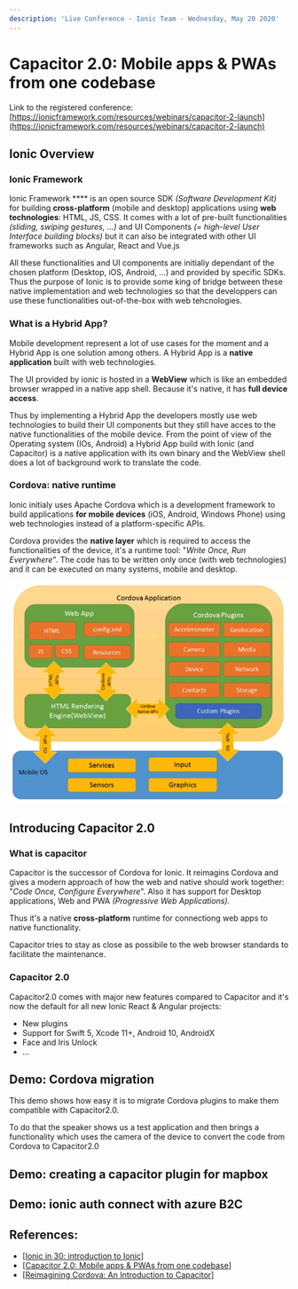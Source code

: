 ```yaml
---
description: 'Live Conference - Ionic Team - Wednesday, May 20 2020'
---
```


# Capacitor 2.0: Mobile apps & PWAs from one codebase

Link to the registered conference: [https://ionicframework.com/resources/webinars/capacitor-2-launch](https://ionicframework.com/resources/webinars/capacitor-2-launch) 

## Ionic Overview

### Ionic Framework

Ionic Framework **** is an open source  SDK _\(Software Development Kit\)_ for building **cross-platform** \(mobile and desktop\) applications using **web technologies**: HTML, JS, CSS. It comes with a lot of pre-built functionalities _\(sliding, swiping gestures, ...\)_ and UI Components _\(= high-level  User Interface building blocks\)_ but it can also be integrated with other UI frameworks such as Angular, React and Vue.js

All these functionalities  and UI components are initialiy dependant of the chosen platform \(Desktop, iOS, Android, ...\) and provided by specific SDKs. Thus the purpose of Ionic is to provide some king of bridge between these native implementation and web technologies so that the developpers can use these functionalities out-of-the-box with web tehcnologies.

### What is a Hybrid App?

Mobile development represent a lot of use cases for the moment and a Hybrid App is one solution among others. A Hybrid App is a **native application** built with web technologies.

The UI provided by ionic is hosted in a **WebView** which is like an embedded browser wrapped in a native app shell. Because it's native, it has **full device access**.

Thus by implementing a Hybrid App the developers mostly use web technologies to build their UI components but they still have acces to the native functionalities of the mobile device. From the point of view of the Operating system \(IOs, Android\) a Hybrid App build with Ionic \(and Capacitor\) is a native application with its own binary and the WebView shell does a lot of background work to translate the code. 

### Cordova: native runtime

Ionic initialy uses Apache Cordova which is a development framework to build applications **for mobile devices** \(iOS, Android, Windows Phone\) using web technologies instead of a platform-specific APIs. 

Cordova provides the **native layer** which is required to access the functionalities of the device, it's a runtime tool: "_Write Once, Run Everywhere_". The code has to be written only once \(with web technologies\) and it can be executed on many systems, mobile and desktop. 

![Cordova Principle \(from &quot;Reimagining Cordova: An Introduction to Capacitor&quot;\)](.gitbook/assets/cordova.png)

## Introducing Capacitor 2.0

### What is capacitor

Capacitor is the successor of Cordova for Ionic. It reimagins Cordova and gives a modern approach of how the web and native should work together: "_Code Once, Configure Everywhere_". Also it has support for Desktop applications, Web and PWA _\(Progressive Web Applications\)._

Thus it's a native **cross-platform** runtime for connectiong web apps to native functionality. 

Capacitor tries to stay as close as possibile to the web browser standards to facilitate the maintenance.

### Capacitor 2.0

Capacitor2.0 comes with major new features compared to Capacitor and it's now the default for all new Ionic React & Angular projects:

* New plugins
* Support for Swift 5, Xcode 11+, Android 10, AndroidX
* Face and Iris Unlock
* ...

## Demo: Cordova migration

This demo shows how easy it is to migrate Cordova plugins to make them compatible with Capacitor2.0.

To do that the speaker shows us a test application and then brings a functionality which uses the camera of the device to convert the code from Cordova to Capacitor2.0

## Demo: creating a capacitor plugin for mapbox

## Demo: ionic auth connect with azure B2C



## References: 

* \[[Ionic in 30: introduction to Ionic](https://ionicframework.com/resources/webinars/ionic-in-30-introduction-to-ionic)\] 
* \[[Capacitor 2.0: Mobile apps & PWAs from one codebase](https://ionicframework.com/resources/webinars/capacitor-2-launch%20)\]
* \[[Reimagining Cordova: An Introduction to Capacitor](https://ionicframework.com/resources/webinars/reimagining-cordova-building-with-capacitor)\]



